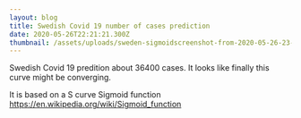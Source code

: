```yaml
---
layout: blog
title: Swedish Covid 19 number of cases prediction
date: 2020-05-26T22:21:21.300Z
thumbnail: /assets/uploads/sweden-sigmoidscreenshot-from-2020-05-26-23-41-21.png
---
```

Swedish Covid 19 predition about 36400 cases. It looks like finally this curve might be converging.

It is based on a S curve Sigmoid function https://en.wikipedia.org/wiki/Sigmoid_function